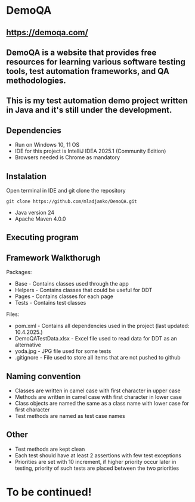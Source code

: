# DemoQA
## https://demoqa.com/
## DemoQA is a website that provides free resources for learning various software testing tools, test automation frameworks, and QA methodologies.
## This is my test automation demo project written in Java and it's still under the development.

## Dependencies
* Run on Windows 10, 11 OS
* IDE for this project is IntelliJ IDEA 2025.1 (Community Edition)
* Browsers needed is Chrome as mandatory

## Instalation

Open terminal in IDE and git clone the repository

```
git clone https://github.com/mladjanko/DemoQA.git
```
* Java version 24
* Apache Maven 4.0.0

## Executing program

## Framework Walkthorugh
Packages:
* Base - Contains classes used through the app
* Helpers - Contains classes that could be useful for DDT
* Pages - Contains classes for each page
* Tests - Contains test classes

Files:
* pom.xml - Contains all dependencies used in the project (last updated: 10.4.2025.)
* DemoQATestData.xlsx - Excel file used to read data for DDT as an alternative
* yoda.jpg - JPG file used for some tests
* .gitignore - File used to store all items that are not pushed to github

## Naming convention
* Classes are written in camel case with first character in upper case
* Methods are written in camel case with first character in lower case
* Class objects are named the same as a class name with lower case for first character
* Test methods are named as test case names

## Other
* Test methods are kept clean
* Each test should have at least 2 assertions with few test exceptions
* Priorities are set with 10 increment, if higher priority occur later in testing, priority of such tests are placed between the two priorities

# To be continued!